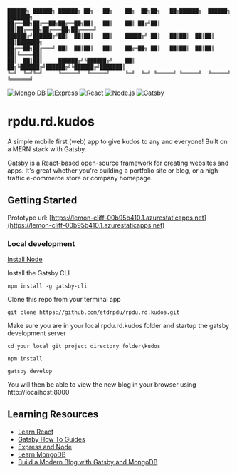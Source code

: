 ```
██████╗ ██████╗ ██████╗ ██╗   ██╗    ██╗  ██╗██╗   ██╗██████╗  ██████╗ ███████╗
██╔══██╗██╔══██╗██╔══██╗██║   ██║    ██║ ██╔╝██║   ██║██╔══██╗██╔═══██╗██╔════╝
██████╔╝██████╔╝██║  ██║██║   ██║    █████╔╝ ██║   ██║██║  ██║██║   ██║███████╗
██╔══██╗██╔═══╝ ██║  ██║██║   ██║    ██╔═██╗ ██║   ██║██║  ██║██║   ██║╚════██║
██║  ██║██║     ██████╔╝╚██████╔╝    ██║  ██╗╚██████╔╝██████╔╝╚██████╔╝███████║
╚═╝  ╚═╝╚═╝     ╚═════╝  ╚═════╝     ╚═╝  ╚═╝ ╚═════╝ ╚═════╝  ╚═════╝ ╚══════╝
```

[![Mongo DB](https://img.shields.io/badge/MongoDB-%2347A248.svg?&style=for-the-badge&logo=MongoDB&logoColor=white)]()
[![Express](https://img.shields.io/badge/Express-%23000000.svg?&style=for-the-badge&logo=Express&logoColor=white)]()
[![React](https://img.shields.io/badge/React-%2361DAFB.svg?&style=for-the-badge&logo=React&logoColor=white)]()
[![Node.js](https://img.shields.io/badge/Node.js-%23339933.svg?&style=for-the-badge&logo=Node.js&logoColor=white)]()
[![Gatsby](https://img.shields.io/badge/gatsby-%23663399.svg?&style=for-the-badge&logo=Gatsby&logoColor=white)]()

# rpdu.rd.kudos

A simple mobile first (web) app to give kudos to any and everyone! Built on a MERN stack with Gatsby.

[Gatsby](https://www.gatsbyjs.com/docs) is a React-based open-source framework for creating websites and apps. It's great whether you're building a portfolio site or blog, or a high-traffic e-commerce store or company homepage.

## Getting Started

Prototype url: [https://lemon-cliff-00b95b410.1.azurestaticapps.net](https://lemon-cliff-00b95b410.1.azurestaticapps.net)

### Local development

[Install Node](https://nodejs.org/en/download/)

Install the Gatsby CLI

`npm install -g gatsby-cli`

Clone this repo from your terminal app

`git clone https://github.com/etdrpdu/rpdu.rd.kudos.git`

Make sure you are in your local rpdu.rd.kudos folder and startup the gatsby development server

`cd your local git project directory folder\kudos`

`npm install`

`gatsby develop`

You will then be able to view the new blog in your browser using http://localhost:8000

## Learning Resources

- [Learn React](https://reactjs.org/tutorial/tutorial.html)
- [Gatsby How To Guides](https://www.gatsbyjs.com/docs/how-to/)
- [Express and Node](https://expressjs.com/en/starter/installing.html)
- [Learn MongoDB](https://university.mongodb.com/courses/M001/about)
- [Build a Modern Blog with Gatsby and MongoDB](https://www.mongodb.com/developer/languages/javascript/gatsby-modern-blog/)
